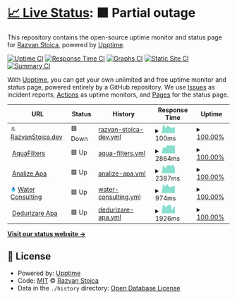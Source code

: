 # [📈 Live Status](https://status.razvanstoica.dev/): <!--live status--> **🟧 Partial outage**

This repository contains the open-source uptime monitor and status page for [Razvan Stoica](https://status.razvanstoica.dev/), powered by [Upptime](https://github.com/upptime/upptime).

[![Uptime CI](https://github.com/razvanstoica89/upptime/workflows/Uptime%20CI/badge.svg)](https://github.com/razvanstoica89/upptime/actions?query=workflow%3A%22Uptime+CI%22)
[![Response Time CI](https://github.com/razvanstoica89/upptime/workflows/Response%20Time%20CI/badge.svg)](https://github.com/razvanstoica89/upptime/actions?query=workflow%3A%22Response+Time+CI%22)
[![Graphs CI](https://github.com/razvanstoica89/upptime/workflows/Graphs%20CI/badge.svg)](https://github.com/razvanstoica89/upptime/actions?query=workflow%3A%22Graphs+CI%22)
[![Static Site CI](https://github.com/razvanstoica89/upptime/workflows/Static%20Site%20CI/badge.svg)](https://github.com/razvanstoica89/upptime/actions?query=workflow%3A%22Static+Site+CI%22)
[![Summary CI](https://github.com/razvanstoica89/upptime/workflows/Summary%20CI/badge.svg)](https://github.com/razvanstoica89/upptime/actions?query=workflow%3A%22Summary+CI%22)

With [Upptime](https://upptime.js.org), you can get your own unlimited and free uptime monitor and status page, powered entirely by a GitHub repository. We use [Issues](https://github.com/razvanstoica89/upptime/issues) as incident reports, [Actions](https://github.com/razvanstoica89/upptime/actions) as uptime monitors, and [Pages](https://status.razvanstoica.dev/) for the status page.

<!--start: status pages-->
<!-- This summary is generated by Upptime (https://github.com/upptime/upptime) -->
<!-- Do not edit this manually, your changes will be overwritten -->
<!-- prettier-ignore -->
| URL | Status | History | Response Time | Uptime |
| --- | ------ | ------- | ------------- | ------ |
| <img alt="" src="https://raw.githubusercontent.com/razvanstoica89/upptime/master/assets/razvanstoica_icon.svg" height="13"> [RazvanStoica.dev](https://razvanstoica.dev) | 🟥 Down | [razvan-stoica-dev.yml](https://github.com/razvanstoica89/upptime/commits/HEAD/history/razvan-stoica-dev.yml) | <details><summary><img alt="Response time graph" src="./graphs/razvan-stoica-dev/response-time-week.png" height="20"> 100ms</summary><br><a href="https://status.razvanstoica.dev/history/razvan-stoica-dev"><img alt="Response time 157" src="https://img.shields.io/endpoint?url=https%3A%2F%2Fraw.githubusercontent.com%2Frazvanstoica89%2Fupptime%2FHEAD%2Fapi%2Frazvan-stoica-dev%2Fresponse-time.json"></a><br><a href="https://status.razvanstoica.dev/history/razvan-stoica-dev"><img alt="24-hour response time 98" src="https://img.shields.io/endpoint?url=https%3A%2F%2Fraw.githubusercontent.com%2Frazvanstoica89%2Fupptime%2FHEAD%2Fapi%2Frazvan-stoica-dev%2Fresponse-time-day.json"></a><br><a href="https://status.razvanstoica.dev/history/razvan-stoica-dev"><img alt="7-day response time 100" src="https://img.shields.io/endpoint?url=https%3A%2F%2Fraw.githubusercontent.com%2Frazvanstoica89%2Fupptime%2FHEAD%2Fapi%2Frazvan-stoica-dev%2Fresponse-time-week.json"></a><br><a href="https://status.razvanstoica.dev/history/razvan-stoica-dev"><img alt="30-day response time 110" src="https://img.shields.io/endpoint?url=https%3A%2F%2Fraw.githubusercontent.com%2Frazvanstoica89%2Fupptime%2FHEAD%2Fapi%2Frazvan-stoica-dev%2Fresponse-time-month.json"></a><br><a href="https://status.razvanstoica.dev/history/razvan-stoica-dev"><img alt="1-year response time 157" src="https://img.shields.io/endpoint?url=https%3A%2F%2Fraw.githubusercontent.com%2Frazvanstoica89%2Fupptime%2FHEAD%2Fapi%2Frazvan-stoica-dev%2Fresponse-time-year.json"></a></details> | <details><summary><a href="https://status.razvanstoica.dev/history/razvan-stoica-dev">100.00%</a></summary><a href="https://status.razvanstoica.dev/history/razvan-stoica-dev"><img alt="All-time uptime 100.00%" src="https://img.shields.io/endpoint?url=https%3A%2F%2Fraw.githubusercontent.com%2Frazvanstoica89%2Fupptime%2FHEAD%2Fapi%2Frazvan-stoica-dev%2Fuptime.json"></a><br><a href="https://status.razvanstoica.dev/history/razvan-stoica-dev"><img alt="24-hour uptime 100.00%" src="https://img.shields.io/endpoint?url=https%3A%2F%2Fraw.githubusercontent.com%2Frazvanstoica89%2Fupptime%2FHEAD%2Fapi%2Frazvan-stoica-dev%2Fuptime-day.json"></a><br><a href="https://status.razvanstoica.dev/history/razvan-stoica-dev"><img alt="7-day uptime 100.00%" src="https://img.shields.io/endpoint?url=https%3A%2F%2Fraw.githubusercontent.com%2Frazvanstoica89%2Fupptime%2FHEAD%2Fapi%2Frazvan-stoica-dev%2Fuptime-week.json"></a><br><a href="https://status.razvanstoica.dev/history/razvan-stoica-dev"><img alt="30-day uptime 100.00%" src="https://img.shields.io/endpoint?url=https%3A%2F%2Fraw.githubusercontent.com%2Frazvanstoica89%2Fupptime%2FHEAD%2Fapi%2Frazvan-stoica-dev%2Fuptime-month.json"></a><br><a href="https://status.razvanstoica.dev/history/razvan-stoica-dev"><img alt="1-year uptime 100.00%" src="https://img.shields.io/endpoint?url=https%3A%2F%2Fraw.githubusercontent.com%2Frazvanstoica89%2Fupptime%2FHEAD%2Fapi%2Frazvan-stoica-dev%2Fuptime-year.json"></a></details>
| <img alt="" src="https://favicons.githubusercontent.com/aquafilters.ro" height="13"> [AquaFilters](https://aquafilters.ro) | 🟩 Up | [aqua-filters.yml](https://github.com/razvanstoica89/upptime/commits/HEAD/history/aqua-filters.yml) | <details><summary><img alt="Response time graph" src="./graphs/aqua-filters/response-time-week.png" height="20"> 2864ms</summary><br><a href="https://status.razvanstoica.dev/history/aqua-filters"><img alt="Response time 1368" src="https://img.shields.io/endpoint?url=https%3A%2F%2Fraw.githubusercontent.com%2Frazvanstoica89%2Fupptime%2FHEAD%2Fapi%2Faqua-filters%2Fresponse-time.json"></a><br><a href="https://status.razvanstoica.dev/history/aqua-filters"><img alt="24-hour response time 3087" src="https://img.shields.io/endpoint?url=https%3A%2F%2Fraw.githubusercontent.com%2Frazvanstoica89%2Fupptime%2FHEAD%2Fapi%2Faqua-filters%2Fresponse-time-day.json"></a><br><a href="https://status.razvanstoica.dev/history/aqua-filters"><img alt="7-day response time 2864" src="https://img.shields.io/endpoint?url=https%3A%2F%2Fraw.githubusercontent.com%2Frazvanstoica89%2Fupptime%2FHEAD%2Fapi%2Faqua-filters%2Fresponse-time-week.json"></a><br><a href="https://status.razvanstoica.dev/history/aqua-filters"><img alt="30-day response time 1856" src="https://img.shields.io/endpoint?url=https%3A%2F%2Fraw.githubusercontent.com%2Frazvanstoica89%2Fupptime%2FHEAD%2Fapi%2Faqua-filters%2Fresponse-time-month.json"></a><br><a href="https://status.razvanstoica.dev/history/aqua-filters"><img alt="1-year response time 1368" src="https://img.shields.io/endpoint?url=https%3A%2F%2Fraw.githubusercontent.com%2Frazvanstoica89%2Fupptime%2FHEAD%2Fapi%2Faqua-filters%2Fresponse-time-year.json"></a></details> | <details><summary><a href="https://status.razvanstoica.dev/history/aqua-filters">100.00%</a></summary><a href="https://status.razvanstoica.dev/history/aqua-filters"><img alt="All-time uptime 100.00%" src="https://img.shields.io/endpoint?url=https%3A%2F%2Fraw.githubusercontent.com%2Frazvanstoica89%2Fupptime%2FHEAD%2Fapi%2Faqua-filters%2Fuptime.json"></a><br><a href="https://status.razvanstoica.dev/history/aqua-filters"><img alt="24-hour uptime 100.00%" src="https://img.shields.io/endpoint?url=https%3A%2F%2Fraw.githubusercontent.com%2Frazvanstoica89%2Fupptime%2FHEAD%2Fapi%2Faqua-filters%2Fuptime-day.json"></a><br><a href="https://status.razvanstoica.dev/history/aqua-filters"><img alt="7-day uptime 100.00%" src="https://img.shields.io/endpoint?url=https%3A%2F%2Fraw.githubusercontent.com%2Frazvanstoica89%2Fupptime%2FHEAD%2Fapi%2Faqua-filters%2Fuptime-week.json"></a><br><a href="https://status.razvanstoica.dev/history/aqua-filters"><img alt="30-day uptime 100.00%" src="https://img.shields.io/endpoint?url=https%3A%2F%2Fraw.githubusercontent.com%2Frazvanstoica89%2Fupptime%2FHEAD%2Fapi%2Faqua-filters%2Fuptime-month.json"></a><br><a href="https://status.razvanstoica.dev/history/aqua-filters"><img alt="1-year uptime 100.00%" src="https://img.shields.io/endpoint?url=https%3A%2F%2Fraw.githubusercontent.com%2Frazvanstoica89%2Fupptime%2FHEAD%2Fapi%2Faqua-filters%2Fuptime-year.json"></a></details>
| <img alt="" src="https://favicons.githubusercontent.com/www.analizeapa.ro" height="13"> [Analize Apa](https://www.analizeapa.ro) | 🟩 Up | [analize-apa.yml](https://github.com/razvanstoica89/upptime/commits/HEAD/history/analize-apa.yml) | <details><summary><img alt="Response time graph" src="./graphs/analize-apa/response-time-week.png" height="20"> 2387ms</summary><br><a href="https://status.razvanstoica.dev/history/analize-apa"><img alt="Response time 1240" src="https://img.shields.io/endpoint?url=https%3A%2F%2Fraw.githubusercontent.com%2Frazvanstoica89%2Fupptime%2FHEAD%2Fapi%2Fanalize-apa%2Fresponse-time.json"></a><br><a href="https://status.razvanstoica.dev/history/analize-apa"><img alt="24-hour response time 1730" src="https://img.shields.io/endpoint?url=https%3A%2F%2Fraw.githubusercontent.com%2Frazvanstoica89%2Fupptime%2FHEAD%2Fapi%2Fanalize-apa%2Fresponse-time-day.json"></a><br><a href="https://status.razvanstoica.dev/history/analize-apa"><img alt="7-day response time 2387" src="https://img.shields.io/endpoint?url=https%3A%2F%2Fraw.githubusercontent.com%2Frazvanstoica89%2Fupptime%2FHEAD%2Fapi%2Fanalize-apa%2Fresponse-time-week.json"></a><br><a href="https://status.razvanstoica.dev/history/analize-apa"><img alt="30-day response time 1801" src="https://img.shields.io/endpoint?url=https%3A%2F%2Fraw.githubusercontent.com%2Frazvanstoica89%2Fupptime%2FHEAD%2Fapi%2Fanalize-apa%2Fresponse-time-month.json"></a><br><a href="https://status.razvanstoica.dev/history/analize-apa"><img alt="1-year response time 1240" src="https://img.shields.io/endpoint?url=https%3A%2F%2Fraw.githubusercontent.com%2Frazvanstoica89%2Fupptime%2FHEAD%2Fapi%2Fanalize-apa%2Fresponse-time-year.json"></a></details> | <details><summary><a href="https://status.razvanstoica.dev/history/analize-apa">100.00%</a></summary><a href="https://status.razvanstoica.dev/history/analize-apa"><img alt="All-time uptime 100.00%" src="https://img.shields.io/endpoint?url=https%3A%2F%2Fraw.githubusercontent.com%2Frazvanstoica89%2Fupptime%2FHEAD%2Fapi%2Fanalize-apa%2Fuptime.json"></a><br><a href="https://status.razvanstoica.dev/history/analize-apa"><img alt="24-hour uptime 100.00%" src="https://img.shields.io/endpoint?url=https%3A%2F%2Fraw.githubusercontent.com%2Frazvanstoica89%2Fupptime%2FHEAD%2Fapi%2Fanalize-apa%2Fuptime-day.json"></a><br><a href="https://status.razvanstoica.dev/history/analize-apa"><img alt="7-day uptime 100.00%" src="https://img.shields.io/endpoint?url=https%3A%2F%2Fraw.githubusercontent.com%2Frazvanstoica89%2Fupptime%2FHEAD%2Fapi%2Fanalize-apa%2Fuptime-week.json"></a><br><a href="https://status.razvanstoica.dev/history/analize-apa"><img alt="30-day uptime 100.00%" src="https://img.shields.io/endpoint?url=https%3A%2F%2Fraw.githubusercontent.com%2Frazvanstoica89%2Fupptime%2FHEAD%2Fapi%2Fanalize-apa%2Fuptime-month.json"></a><br><a href="https://status.razvanstoica.dev/history/analize-apa"><img alt="1-year uptime 100.00%" src="https://img.shields.io/endpoint?url=https%3A%2F%2Fraw.githubusercontent.com%2Frazvanstoica89%2Fupptime%2FHEAD%2Fapi%2Fanalize-apa%2Fuptime-year.json"></a></details>
| <img alt="" src="https://raw.githubusercontent.com/razvanstoica89/upptime/master/assets/water-consulting_favicon.png" height="13"> [Water Consulting](https://water-consulting.ro) | 🟩 Up | [water-consulting.yml](https://github.com/razvanstoica89/upptime/commits/HEAD/history/water-consulting.yml) | <details><summary><img alt="Response time graph" src="./graphs/water-consulting/response-time-week.png" height="20"> 974ms</summary><br><a href="https://status.razvanstoica.dev/history/water-consulting"><img alt="Response time 941" src="https://img.shields.io/endpoint?url=https%3A%2F%2Fraw.githubusercontent.com%2Frazvanstoica89%2Fupptime%2FHEAD%2Fapi%2Fwater-consulting%2Fresponse-time.json"></a><br><a href="https://status.razvanstoica.dev/history/water-consulting"><img alt="24-hour response time 1017" src="https://img.shields.io/endpoint?url=https%3A%2F%2Fraw.githubusercontent.com%2Frazvanstoica89%2Fupptime%2FHEAD%2Fapi%2Fwater-consulting%2Fresponse-time-day.json"></a><br><a href="https://status.razvanstoica.dev/history/water-consulting"><img alt="7-day response time 974" src="https://img.shields.io/endpoint?url=https%3A%2F%2Fraw.githubusercontent.com%2Frazvanstoica89%2Fupptime%2FHEAD%2Fapi%2Fwater-consulting%2Fresponse-time-week.json"></a><br><a href="https://status.razvanstoica.dev/history/water-consulting"><img alt="30-day response time 955" src="https://img.shields.io/endpoint?url=https%3A%2F%2Fraw.githubusercontent.com%2Frazvanstoica89%2Fupptime%2FHEAD%2Fapi%2Fwater-consulting%2Fresponse-time-month.json"></a><br><a href="https://status.razvanstoica.dev/history/water-consulting"><img alt="1-year response time 941" src="https://img.shields.io/endpoint?url=https%3A%2F%2Fraw.githubusercontent.com%2Frazvanstoica89%2Fupptime%2FHEAD%2Fapi%2Fwater-consulting%2Fresponse-time-year.json"></a></details> | <details><summary><a href="https://status.razvanstoica.dev/history/water-consulting">100.00%</a></summary><a href="https://status.razvanstoica.dev/history/water-consulting"><img alt="All-time uptime 100.00%" src="https://img.shields.io/endpoint?url=https%3A%2F%2Fraw.githubusercontent.com%2Frazvanstoica89%2Fupptime%2FHEAD%2Fapi%2Fwater-consulting%2Fuptime.json"></a><br><a href="https://status.razvanstoica.dev/history/water-consulting"><img alt="24-hour uptime 100.00%" src="https://img.shields.io/endpoint?url=https%3A%2F%2Fraw.githubusercontent.com%2Frazvanstoica89%2Fupptime%2FHEAD%2Fapi%2Fwater-consulting%2Fuptime-day.json"></a><br><a href="https://status.razvanstoica.dev/history/water-consulting"><img alt="7-day uptime 100.00%" src="https://img.shields.io/endpoint?url=https%3A%2F%2Fraw.githubusercontent.com%2Frazvanstoica89%2Fupptime%2FHEAD%2Fapi%2Fwater-consulting%2Fuptime-week.json"></a><br><a href="https://status.razvanstoica.dev/history/water-consulting"><img alt="30-day uptime 100.00%" src="https://img.shields.io/endpoint?url=https%3A%2F%2Fraw.githubusercontent.com%2Frazvanstoica89%2Fupptime%2FHEAD%2Fapi%2Fwater-consulting%2Fuptime-month.json"></a><br><a href="https://status.razvanstoica.dev/history/water-consulting"><img alt="1-year uptime 100.00%" src="https://img.shields.io/endpoint?url=https%3A%2F%2Fraw.githubusercontent.com%2Frazvanstoica89%2Fupptime%2FHEAD%2Fapi%2Fwater-consulting%2Fuptime-year.json"></a></details>
| <img alt="" src="https://favicons.githubusercontent.com/dedurizareapa.ro" height="13"> [Dedurizare Apa](http://dedurizareapa.ro) | 🟩 Up | [dedurizare-apa.yml](https://github.com/razvanstoica89/upptime/commits/HEAD/history/dedurizare-apa.yml) | <details><summary><img alt="Response time graph" src="./graphs/dedurizare-apa/response-time-week.png" height="20"> 1926ms</summary><br><a href="https://status.razvanstoica.dev/history/dedurizare-apa"><img alt="Response time 984" src="https://img.shields.io/endpoint?url=https%3A%2F%2Fraw.githubusercontent.com%2Frazvanstoica89%2Fupptime%2FHEAD%2Fapi%2Fdedurizare-apa%2Fresponse-time.json"></a><br><a href="https://status.razvanstoica.dev/history/dedurizare-apa"><img alt="24-hour response time 1418" src="https://img.shields.io/endpoint?url=https%3A%2F%2Fraw.githubusercontent.com%2Frazvanstoica89%2Fupptime%2FHEAD%2Fapi%2Fdedurizare-apa%2Fresponse-time-day.json"></a><br><a href="https://status.razvanstoica.dev/history/dedurizare-apa"><img alt="7-day response time 1926" src="https://img.shields.io/endpoint?url=https%3A%2F%2Fraw.githubusercontent.com%2Frazvanstoica89%2Fupptime%2FHEAD%2Fapi%2Fdedurizare-apa%2Fresponse-time-week.json"></a><br><a href="https://status.razvanstoica.dev/history/dedurizare-apa"><img alt="30-day response time 1884" src="https://img.shields.io/endpoint?url=https%3A%2F%2Fraw.githubusercontent.com%2Frazvanstoica89%2Fupptime%2FHEAD%2Fapi%2Fdedurizare-apa%2Fresponse-time-month.json"></a><br><a href="https://status.razvanstoica.dev/history/dedurizare-apa"><img alt="1-year response time 984" src="https://img.shields.io/endpoint?url=https%3A%2F%2Fraw.githubusercontent.com%2Frazvanstoica89%2Fupptime%2FHEAD%2Fapi%2Fdedurizare-apa%2Fresponse-time-year.json"></a></details> | <details><summary><a href="https://status.razvanstoica.dev/history/dedurizare-apa">100.00%</a></summary><a href="https://status.razvanstoica.dev/history/dedurizare-apa"><img alt="All-time uptime 100.00%" src="https://img.shields.io/endpoint?url=https%3A%2F%2Fraw.githubusercontent.com%2Frazvanstoica89%2Fupptime%2FHEAD%2Fapi%2Fdedurizare-apa%2Fuptime.json"></a><br><a href="https://status.razvanstoica.dev/history/dedurizare-apa"><img alt="24-hour uptime 100.00%" src="https://img.shields.io/endpoint?url=https%3A%2F%2Fraw.githubusercontent.com%2Frazvanstoica89%2Fupptime%2FHEAD%2Fapi%2Fdedurizare-apa%2Fuptime-day.json"></a><br><a href="https://status.razvanstoica.dev/history/dedurizare-apa"><img alt="7-day uptime 100.00%" src="https://img.shields.io/endpoint?url=https%3A%2F%2Fraw.githubusercontent.com%2Frazvanstoica89%2Fupptime%2FHEAD%2Fapi%2Fdedurizare-apa%2Fuptime-week.json"></a><br><a href="https://status.razvanstoica.dev/history/dedurizare-apa"><img alt="30-day uptime 100.00%" src="https://img.shields.io/endpoint?url=https%3A%2F%2Fraw.githubusercontent.com%2Frazvanstoica89%2Fupptime%2FHEAD%2Fapi%2Fdedurizare-apa%2Fuptime-month.json"></a><br><a href="https://status.razvanstoica.dev/history/dedurizare-apa"><img alt="1-year uptime 100.00%" src="https://img.shields.io/endpoint?url=https%3A%2F%2Fraw.githubusercontent.com%2Frazvanstoica89%2Fupptime%2FHEAD%2Fapi%2Fdedurizare-apa%2Fuptime-year.json"></a></details>

<!--end: status pages-->

[**Visit our status website →**](https://status.razvanstoica.dev/)

## 📄 License

- Powered by: [Upptime](https://github.com/upptime/upptime)
- Code: [MIT](./LICENSE) © [Razvan Stoica](https://status.razvanstoica.dev/)
- Data in the `./history` directory: [Open Database License](https://opendatacommons.org/licenses/odbl/1-0/)
